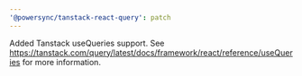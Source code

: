 ```yaml
---
'@powersync/tanstack-react-query': patch
---
```


Added Tanstack useQueries support. See https://tanstack.com/query/latest/docs/framework/react/reference/useQueries for more information.
